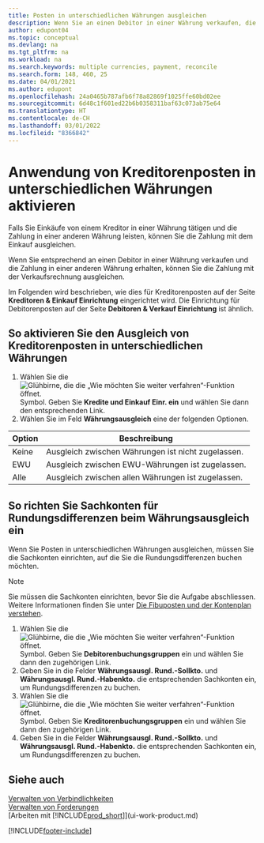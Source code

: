 ```yaml
---
title: Posten in unterschiedlichen Währungen ausgleichen
description: Wenn Sie an einen Debitor in einer Währung verkaufen, die Zahlung jedoch in einer anderen Währung erfolgt, kann die Rechnung mit der Zahlung ausgeglichen werden.
author: edupont04
ms.topic: conceptual
ms.devlang: na
ms.tgt_pltfrm: na
ms.workload: na
ms.search.keywords: multiple currencies, payment, reconcile
ms.search.form: 148, 460, 25
ms.date: 04/01/2021
ms.author: edupont
ms.openlocfilehash: 24a0465b787afb6f78a82869f1025ffe60bd02ee
ms.sourcegitcommit: 6d48c1f601ed22b6b0358311baf63c073ab75e64
ms.translationtype: HT
ms.contentlocale: de-CH
ms.lasthandoff: 03/01/2022
ms.locfileid: "8366842"
---
```

# <a name="enable-application-of-ledger-entries-in-different-currencies"></a>Anwendung von Kreditorenposten in unterschiedlichen Währungen aktivieren

Falls Sie Einkäufe von einem Kreditor in einer Währung tätigen und die Zahlung in einer anderen Währung leisten, können Sie die Zahlung mit dem Einkauf ausgleichen.

Wenn Sie entsprechend an einen Debitor in einer Währung verkaufen und die Zahlung in einer anderen Währung erhalten, können Sie die Zahlung mit der Verkaufsrechnung ausgleichen.

Im Folgenden wird beschrieben, wie dies für Kreditorenposten auf der Seite **Kreditoren & Einkauf Einrichtung** eingerichtet wird. Die Einrichtung für Debitorenposten auf der Seite **Debitoren & Verkauf Einrichtung** ist ähnlich.

## <a name="to-enable-application-of-vendor-ledger-entries-in-different-currencies"></a>So aktivieren Sie den Ausgleich von Kreditorenposten in unterschiedlichen Währungen

1. Wählen Sie die ![Glühbirne, die die „Wie möchten Sie weiter verfahren“-Funktion öffnet.](media/ui-search/search_small.png "Tell Me-Funktion") Symbol. Geben Sie **Kredite und Einkauf Einr. ein** und wählen Sie dann den entsprechenden Link.
2. Wählen Sie im Feld **Währungsausgleich** eine der folgenden Optionen.

| Option | Beschreibung |
| --- | --- |
| Keine |Ausgleich zwischen Währungen ist nicht zugelassen. |
| EWU |Ausgleich zwischen EWU-Währungen ist zugelassen. |
| Alle |Ausgleich zwischen allen Währungen ist zugelassen. |

## <a name="to-set-up-gl-accounts-for-currency-application-rounding-differences"></a>So richten Sie Sachkonten für Rundungsdifferenzen beim Währungsausgleich ein

Wenn Sie Posten in unterschiedlichen Währungen ausgleichen, müssen Sie die Sachkonten einrichten, auf die Sie die Rundungsdifferenzen buchen möchten.  

> [!NOTE]  
> Sie müssen die Sachkonten einrichten, bevor Sie die Aufgabe abschliessen. Weitere Informationen finden Sie unter [Die Fibuposten und der Kontenplan verstehen](finance-general-ledger.md).

1. Wählen Sie die ![Glühbirne, die die „Wie möchten Sie weiter verfahren“-Funktion öffnet.](media/ui-search/search_small.png "Tell Me-Funktion") Symbol. Geben Sie **Debitorenbuchungsgruppen** ein und wählen Sie dann den zugehörigen Link.  
2. Geben Sie in die Felder **Währungsausgl. Rund.-Sollkto.** und **Währungsausgl. Rund.-Habenkto.** die entsprechenden Sachkonten ein, um Rundungsdifferenzen zu buchen.  
3. Wählen Sie die ![Glühbirne, die die „Wie möchten Sie weiter verfahren“-Funktion öffnet.](media/ui-search/search_small.png "Tell Me-Funktion") Symbol. Geben Sie **Kreditorenbuchungsgruppen** ein und wählen Sie dann den zugehörigen Link.  
4. Geben Sie in die Felder **Währungsausgl. Rund.-Sollkto.** und **Währungsausgl. Rund.-Habenkto.** die entsprechenden Sachkonten ein, um Rundungsdifferenzen zu buchen.  

## <a name="see-also"></a>Siehe auch

[Verwalten von Verbindlichkeiten](payables-manage-payables.md)  
[Verwalten von Forderungen](receivables-manage-receivables.md)  
[Arbeiten mit [!INCLUDE[prod_short](includes/prod_short.md)]](ui-work-product.md)


[!INCLUDE[footer-include](includes/footer-banner.md)]